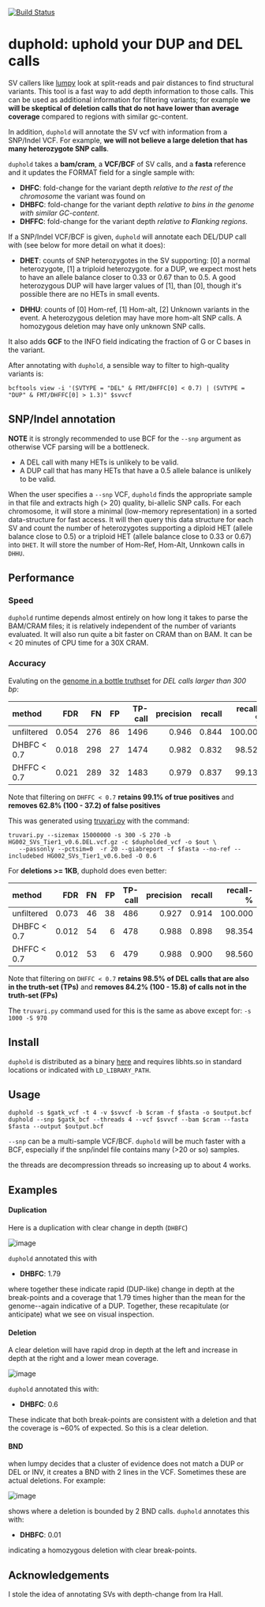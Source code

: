 [![Build Status](https://travis-ci.org/brentp/duphold.svg?branch=master)](https://travis-ci.org/brentp/duphold)

# duphold: uphold your DUP and DEL calls

SV callers like [lumpy](https://github.com/arq5x/lumpy) look at split-reads and pair distances to find structural variants.
This tool is a fast way to add depth information to those calls. This can be used as additional
information for filtering variants; for example **we will be skeptical of deletion calls that
do not have lower than average coverage** compared to regions with similar gc-content.

In addition, `duphold` will annotate the SV vcf with information from a SNP/Indel VCF. For example, **we will not
believe a large deletion that has many heterozygote SNP calls**.


`duphold` takes a **bam/cram**, a **VCF/BCF** of SV calls, and a **fasta** reference and it updates the FORMAT field for a
single sample with:

+ **DHFC**: fold-change for the variant depth *relative to the rest of the chromosome* the variant was found on
+ **DHBFC**: fold-change for the variant depth *relative to bins in the genome with similar GC-content*.
+ **DHFFC**: fold-change for the variant depth *relative to **F**lanking regions*.

If a SNP/Indel VCF/BCF is given, `duphold` will annotate each DEL/DUP call with (see below for more detail on what it does):

+ **DHET**: counts of SNP heterozygotes in the SV supporting: [0] a normal heterozygote, [1] a triploid heterozygote.
            for a DUP, we expect most hets to have an allele balance closer to 0.33 or 0.67 than to 0.5. A good heterozygous
            DUP will have larger values of [1], than [0], though it's possible there are no HETs in small events.

+ **DHHU**: counts of [0] Hom-ref, [1] Hom-alt, [2] Unknown variants in the event. A heterozygous deletion may have more hom-alt SNP calls.
            A homozygous deletion may have only unknown SNP calls.

It also adds **GCF** to the INFO field indicating the fraction of G or C bases in the variant.

After annotating with `duphold`, a sensible way to filter to high-quality variants is:

```
bcftools view -i '(SVTYPE = "DEL" & FMT/DHFFC[0] < 0.7) | (SVTYPE = "DUP" & FMT/DHFFC[0] > 1.3)" $svvcf

```


## SNP/Indel annotation

**NOTE** it is strongly recommended to use BCF for the `--snp` argument as otherwise VCF parsing will be a bottleneck.

+ A DEL call with many HETs is unlikely to be valid.
+ A DUP call that has many HETs that have a 0.5 allele balance is unlikely to be valid.

When the user specifies a `--snp` VCF, `duphold` finds the appropriate sample in that file and extracts high (> 20) quality, bi-allelic
SNP calls. For each chromosome, it will store a minimal (low-memory representation) in a sorted data-structure for fast access. It will
then query this data structure for each SV and count the number of heterozygotes supporting a diploid HET (allele balance close to 0.5)
or a triploid HET (allele balance close to 0.33 or 0.67) into `DHET`. It will store the number of Hom-Ref, Hom-Alt, Unnkown calls in
`DHHU`.

## Performance

### Speed

`duphold` runtime depends almost entirely on how long it takes to parse the BAM/CRAM files; it is relatively independent of the number of variants evaluated. It will also run quite a bit faster on CRAM than on BAM. It can be < 20 minutes of CPU time for a 30X CRAM.

### Accuracy

Evaluting on the [genome in a bottle truthset](ftp://ftp-trace.ncbi.nlm.nih.gov/giab/ftp/data/AshkenazimTrio/analysis/NIST_SVs_Integration_v0.6/HG002_SVs_Tier1_v0.6.vcf.gz) for *DEL calls larger than 300 bp*:

| method      |   FDR |   FN |   FP |   TP-call |   precision |   recall |   recall-% |    FP-% |
|:------------|------:|-----:|-----:|----------:|------------:|---------:|-----------:|--------:|
| unfiltered  | 0.054 |  276 |   86 |      1496 |       0.946 |    0.844 |    100.000 | 100.000 |
| DHBFC < 0.7 | 0.018 |  298 |   27 |      1474 |       0.982 |    0.832 |     98.529 |  31.395 |
| DHFFC < 0.7 | 0.021 |  289 |   32 |      1483 |       0.979 |    0.837 |     99.131 |  37.209 |


Note that filtering on `DHFFC < 0.7` **retains  99.1% of true positives** and **removes  62.8% (100 - 37.2) of false positives**

This was generated using [truvari.py](https://github.com/spiralgenetics/truvari) with the command:
```
truvari.py --sizemax 15000000 -s 300 -S 270 -b HG002_SVs_Tier1_v0.6.DEL.vcf.gz -c $dupholded_vcf -o $out \
   --passonly --pctsim=0  -r 20 --giabreport -f $fasta --no-ref --includebed HG002_SVs_Tier1_v0.6.bed -O 0.6
```

For **deletions >= 1KB**, duphold does even better:

| method      |   FDR |   FN |   FP |   TP-call |   precision |   recall |   recall-% |    FP-% |
|:------------|------:|-----:|-----:|----------:|------------:|---------:|-----------:|--------:|
| unfiltered  | 0.073 |   46 |   38 |       486 |       0.927 |    0.914 |    100.000 | 100.000 |
| DHBFC < 0.7 | 0.012 |   54 |    6 |       478 |       0.988 |    0.898 |     98.354 |  15.789 |
| DHFFC < 0.7 | 0.012 |   53 |    6 |       479 |       0.988 |    0.900 |     98.560 |  15.789 |

Note that filtering on `DHFFC < 0.7` **retains 98.5% of DEL calls that are also in the truth-set (TPs)** and
**removes 84.2% (100 - 15.8) of calls not in the truth-set (FPs)**

The `truvari.py` command used for this is the same as above except for: `-s 1000 -S 970`

## Install

`duphold` is distributed as a binary [here](https://github.com/brentp/duphold/releases/latest) and requires libhts.so in standard locations or indicated with `LD_LIBRARY_PATH`.



## Usage

```
duphold -s $gatk_vcf -t 4 -v $svvcf -b $cram -f $fasta -o $output.bcf
duphold --snp $gatk_bcf --threads 4 --vcf $svvcf --bam $cram --fasta $fasta --output $output.bcf
```

`--snp` can be a multi-sample VCF/BCF. `duphold` will be much faster with a BCF, especially if
the snp/indel file contains many (>20 or so) samples.

the threads are decompression threads so increasing up to about 4 works.

## Examples

#### Duplication

Here is a duplication with clear change in depth (`DHBFC`)

![image](https://user-images.githubusercontent.com/1739/45895409-5a224080-bd8e-11e8-844f-e7ffc13c7972.png "example IGV screenshot")

`duphold` annotated this with

+ **DHBFC**: 1.79

where together these indicate rapid (DUP-like) change in depth at the break-points and a coverage that 1.79 times higher than the mean for the genome--again indicative of a DUP. Together, these recapitulate (or anticipate) what we see on visual inspection.

#### Deletion

A clear deletion will have rapid drop in depth at the left and increase in depth at the right and a lower mean coverage.

![image](https://user-images.githubusercontent.com/1739/45895721-2dbaf400-bd8f-11e8-88b3-9fd5a90ef39e.png)

`duphold` annotated this with:

+ **DHBFC**: 0.6

These indicate that both break-points are consistent with a deletion and that the coverage is ~60% of expected. So this is a clear deletion.

#### BND

when lumpy decides that a cluster of evidence does not match a DUP or DEL or INV, it creates a BND with 2 lines in the VCF. Sometimes these
are actual deletions. For example:

![image](https://user-images.githubusercontent.com/1739/45906495-987d2700-bdb1-11e8-8ba5-eacdf8221f68.png)

shows where a deletion is bounded by 2 BND calls. `duphold` annotates this with:

+ **DHBFC**: 0.01

indicating a homozygous deletion with clear break-points.

## Acknowledgements

I stole the idea of annotating SVs with depth-change from Ira Hall.
